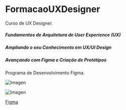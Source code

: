 # FormacaoUXDesigner
Curso de UX Designer. 

##### Fundamentos de Arquitetura de User Experience (UX)
#####  Ampliando o seu Conhecimento em UX/UI Design  
#####  Avançando com Figma e Criação de Protótipos 

Programa de Desenvolvimento Figma.


![Imagen](https://raw.githubusercontent.com/PaulaSena/FormacaoUXDesigner/main/LandingPage-WireframeM%C3%A9diaFidelidade02.PNG"Imagen")



![Imagen](https://raw.githubusercontent.com/PaulaSena/FormacaoUXDesigner/main/Apresenta%C3%A7%C3%A3oWireframeGIFF.gif"Imagen")



[Figma](http://https://www.figma.com/file/gfFv3dGpTB1XIPl7wRZrwg?embed_host=share&kind=&mode=design&node-id=0%3A1&t=ZZrP5tkHJItXFqbQ-1&type=design&viewer=1 "Figma")
